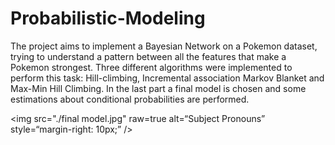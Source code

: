 # Probabilistic-Modeling


The project aims to implement a Bayesian Network on a Pokemon dataset, trying to understand a pattern between all the features that make a Pokemon strongest.
Three different algorithms were implemented to perform this task: Hill-climbing, Incremental association Markov Blanket and Max-Min Hill Climbing.
In the last part a final model is chosen and some estimations about conditional probabilities are performed.


<img src="./final model.jpg"
     raw=true
alt=“Subject Pronouns”
style=“margin-right: 10px;”
/>

